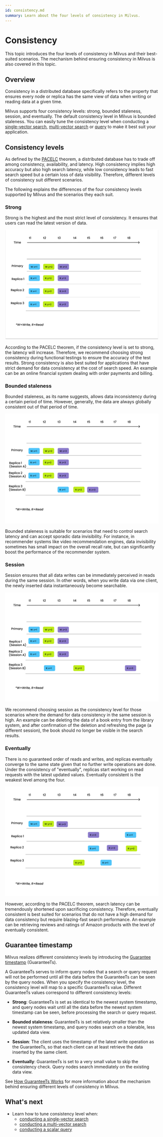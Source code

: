 ```yaml
---
id: consistency.md
summary: Learn about the four levels of consistency in Milvus.
---
```

# Consistency

This topic introduces the four levels of consistency in Milvus and their best-suited scenarios. The mechanism behind ensuring consistency in Milvus is also covered in this topic.

## Overview

Consistency in a distributed database specifically refers to the property that ensures every node or replica has the same view of data when writing or reading data at a given time. 

Milvus supports four consistency levels:  strong, bounded staleness, session, and eventually. The default consistency level in Milvus is bounded staleness.  You can easily tune the consistency level when conducting a [single-vector search](single-vector-search.md), [multi-vector search](multi-vector-search.md) or [query](get-and-scalar-query.md) to make it best suit your application.

## Consistency levels

As defined by the [PACELC](https://en.wikipedia.org/wiki/PACELC_theorem) theorem, a distributed database has to trade off among consistency, availability, and latency. High consistency implies high accuracy but also high search latency, while low consistency leads to fast search speed but a certain loss of data visibility. Therefore, different levels of consistency suit different scenarios.

The following explains the differences of the four consistency levels supported by Milvus and the scenarios they each suit.

### Strong

Strong is the highest and the most strict level of consistency. It ensures that users can read the latest version of data. 

![Strong consistency](../../../assets/Consistency_Strong.png "An illustration of strong consistency.")

According to the PACELC theorem, if the consistency level is set to strong, the latency will increase. Therefore, we recommend choosing strong consistency during functional testings to ensure the accuracy of the test results. Strong consistency is also best suited for applications that have strict demand for data consistency at the cost of search speed. An example can be an online financial system dealing with order payments and billing.

### Bounded staleness

Bounded staleness, as its name suggests, allows data inconsistency during a certain period of time. However, generally, the data are always globally consistent out of that period of time.

![Bounded staleness consistency](../../../assets/Consistency_Bounded.png "An illustration of bounded staleness consistency.")

Bounded staleness is suitable for scenarios that need to control search latency and can accept sporadic data invisibility. For instance, in recommender systems like video recommendation engines, data invisibility sometimes has small impact on the overall recall rate, but can significantly boost the performance of the recommender system. 

### Session

Session ensures that all data writes can be immediately perceived in reads during the same session. In other words, when you write data via one client, the newly inserted data instantaneously become searchable. 

![Session consistency](../../../assets/Consistency_Session.png "An illustration of session consistency.")

We recommend choosing session as the consistency level for those scenarios where the demand for data consistency in the same session is high. An example can be deleting the data of a book entry from the library system, and after confirmation of the deletion and refreshing the page (a different session), the book should no longer be visible in the search results.

### Eventually

There is no guaranteed order of reads and writes, and replicas eventually converge to the same state given that no further write operations are done. Under the consistency of "eventually", replicas start working on read requests with the latest updated values. Eventually consistent is the weakest level among the four. 

![Eventual consistency](../../../assets/Consistency_Eventual.png "An illustration of eventually consistent.")

However, according to the PACELC theorem, search latency can be tremendously shortened upon sacrificing consistency. Therefore, eventually consistent is best suited for scenarios that do not have a high demand for data consistency but require blazing-fast search performance. An example can be retrieving reviews and ratings of Amazon products with the level of eventually consistent. 

## Guarantee timestamp

Milvus realizes different consistency levels by introducing the [Guarantee timestamp](https://github.com/milvus-io/milvus/blob/f3f46d3bb2dcae2de0bdb7bc0f7b20a72efceaab/docs/developer_guides/how-guarantee-ts-works.md) (GuaranteeTs).

A GuaranteeTs serves to inform query nodes that a search or query request will not be performed until all the data before the GuaranteeTs can be seen by the query nodes. When you specify the consistency level, the consistency level will map to a specific GuaranteeTs value. Different GuaranteeTs values correspond to different consistency levels:

- **Strong**: GuaranteeTs is set as identical to the newest system timestamp, and query nodes wait until all the data before the newest system timestamp can be seen, before processing the search or query request.

- **Bounded staleness**: GuaranteeTs is set relatively smaller than the newest system timestamp, and query nodes search on a tolerable, less updated data view.

- **Session**: The client uses the timestamp of the latest write operation as the GuaranteeTs, so that each client can at least retrieve the data inserted by the same client.

- **Eventually**: GuaranteeTs is set to a very small value to skip the consistency check. Query nodes search immediately on the existing data view.

See [How GuaranteeTs Works](https://github.com/milvus-io/milvus/blob/f3f46d3bb2dcae2de0bdb7bc0f7b20a72efceaab/docs/developer_guides/how-guarantee-ts-works.md) for more information about the mechanism behind ensuring different levels of consistency in Milvus.

## What's next

- Learn how to tune consistency level when:
  - [conducting a single-vector search](single-vector-search.md)
  - [conducting a multi-vector search](multi-vector-search.md)
  - [conducting a scalar query](get-and-scalar-query.md)

